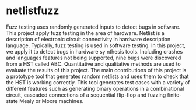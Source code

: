 # netlistfuzz
Fuzz testing uses randomly generated inputs to detect bugs in software. This project apply fuzz testing in the area of hardware.
Netlist is a description of electronic circuit connectivity in hardware description language. Typically, fuzz testing is used in software 
testing. In this project, we apply it to detect bugs in hardware sy nthesis tools. Including crashes and languages features not being 
supported, nine bugs were discovered from a HST called ABC. Quantitative and qualitative methods are used to evaluate the results of this
project. The main contributions of this project is a prototype tool that generates random netlists and uses them to check that the HST is
working correctly. This tool generates test cases with a variety of different features such as generating binary operations 
in a combinational circuit, cascaded connections of a sequential flip-flop and fuzzing finite-state Mealy or Moore machines.
